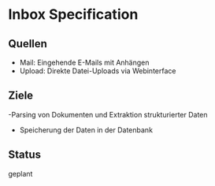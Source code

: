 # Inbox Specification

## Quellen

- Mail: Eingehende E-Mails mit Anhängen
- Upload: Direkte Datei-Uploads via Webinterface

## Ziele

-Parsing von Dokumenten und Extraktion strukturierter Daten
- Speicherung der Daten in der Datenbank

## Status

geplant
